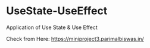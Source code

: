 # UseState-UseEffect
Application of Use State &amp; Use Effect

Check from Here: https://miniproject3.parimalbiswas.in/
